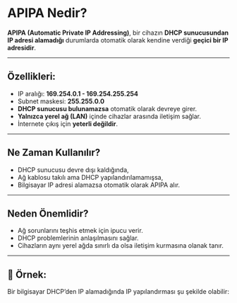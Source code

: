 # APIPA Nedir?

**APIPA (Automatic Private IP Addressing)**, bir cihazın **DHCP sunucusundan IP adresi alamadığı** durumlarda otomatik olarak kendine verdiği **geçici bir IP adresidir**.

---

##  Özellikleri:
- IP aralığı: **169.254.0.1 - 169.254.255.254**
- Subnet maskesi: **255.255.0.0**
- **DHCP sunucusu bulunamazsa** otomatik olarak devreye girer.
- **Yalnızca yerel ağ (LAN)** içinde cihazlar arasında iletişim sağlar.
- İnternete çıkış için **yeterli değildir**.

---

##  Ne Zaman Kullanılır?
- DHCP sunucusu devre dışı kaldığında,
- Ağ kablosu takılı ama DHCP yapılandırılamamışsa,
- Bilgisayar IP adresi alamazsa otomatik olarak APIPA alır.

---

## Neden Önemlidir?
- Ağ sorunlarını teşhis etmek için ipucu verir.
- DHCP problemlerinin anlaşılmasını sağlar.
- Cihazların aynı yerel ağda sınırlı da olsa iletişim kurmasına olanak tanır.

---

## 🧪 Örnek:
Bir bilgisayar DHCP’den IP alamadığında IP yapılandırması şu şekilde olabilir:

